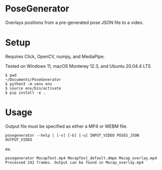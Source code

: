 # PoseGenerator
Overlays positions from a pre-generated pose JSON file to a video.

# Setup

Requires Click, OpenCV, numpy, and MediaPipe.

Tested on Windows 11, macOS Monterey 12.3, and Ubuntu 20.04.4 LTS

```
$ pwd
~/Documents/PoseGenerator
$ python3 -m venv env
$ source env/bin/activate
$ pip install -e .
```
# Usage

Output file must be specified as either a MP4 or WEBM file.


```
posegenerator --help | [-v] [-b] [-u] INPUT_VIDEO POSES_JSON OUTPUT_VIDEO
```
ex.
```
posegenerator MocapTest.mp4 MocapTest_default.dmpe Mocap_overlay.mp4
Processed 242 frames. Output can be found in Mocap_overlay.mp4
```
